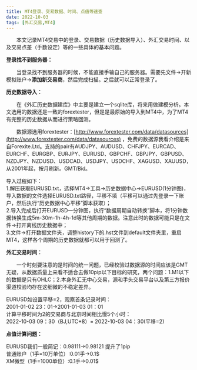 ```yaml
---
title: MT4登录、交易数据、时间、点值等速查
date: 2022-10-03
tags: [外汇交易,MT4]
---
```


&emsp;&emsp;本文记录MT4交易中的登录、交易数据（历史数据导入）、外汇交易时间、以及交易点差（手数设定）等的一些具体的基本问题。
<!--more-->

**登录找不到服务器：**

&emsp;&emsp;当登录找不到服务器的时候，不能直接手输自己的服务器。需要先文件->开新模拟账户->**添加新交易商**，然后完成扫描。之后就可以正常登录了。


**历史数据导入：**

&emsp;&emsp;在《外汇历史数据建库》中主要是建立一个sqlite库，将来用做建模分析。本文选用的数据还是一致的forextester，但是是最原始的导入到MT4中，为了MT4有完整的历史数据从而进行策略回测。

&emsp;&emsp;数据源选用forextester：[http://www.forextester.com/data/datasources](http://www.forextester.com/data/datasources)
，免费的数据源我看介绍是来自Forexite.Ltd。支持的pair有AUDJPY、AUDUSD、CHFJPY、EURCAD、EURCHF、EURGBP、EURJPY、EURUSD、GBPCHF、GBPJPY、GBPUSD、NZDJPY、NZDUSD、USDCAD、USDJPY、USDCHF、XAGUSD、XAUUSD，从2001年起，按月刷新。GMT/Bid。

导入过程如下：  
1.解压获取EURUSD.txt，选择MT4->工具->历史数据中心->EURUSD(1分钟图)，导入数据的文件选择EURUSD.txt路径，平移不填（平移可以通过先登录一下账户，然后执行“历史数据中心平移”脚本获取）；  
2.导入完成后打开EURUSD一分钟图，执行“数据周期自动转换”脚本，将1分钟数据转换生成5m-30m-1h-4h-1d等其他周期的数据。注意此时的数据可能只是在文件->打开离线历史数据中；  
3.文件->打开数据文件夹，调整history下的.hst文件到default文件夹里，重启MT4，这样各个周期的历史数据就都可以用于回测了。

**外汇交易时间：**

&emsp;&emsp;一个时刻要注意的是时间的统一问题，已经校验过数据源的时间应该是GMT无疑，从数据质量上来看不适合去做10pip以下目标的研究，两个问题：1.M1以下的数据是只有OHLC；2.本身外汇无中心交易，源和手头交易平台以及第三方报价渠道校验均存在这细微的不稳定差异。  

EURUSD如设置平移=2，观察首条记录时间：  
2001-01-02 23：01->2001-01-03 01：01  
计算平移时间为2的交易商与北京时间相比慢5个小时：  
2022-10-03 09：30（BJ,UTC+8）= 2022-10-03 04：30(平移=2)


**点值计算问题：**

EURUSD我们一般简记：0.98111->0.98121 提升了1pip  
普通账户（1手=10万单位）:0.01手->0.1$  
XM微型（1手=1000单位）:0.1手->0.01$  